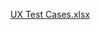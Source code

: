 [UX Test Cases.xlsx](https://github.com/HemanthGangadharaReddy/CS684-The-A-Team/files/10835900/UX.Test.Cases.xlsx)

